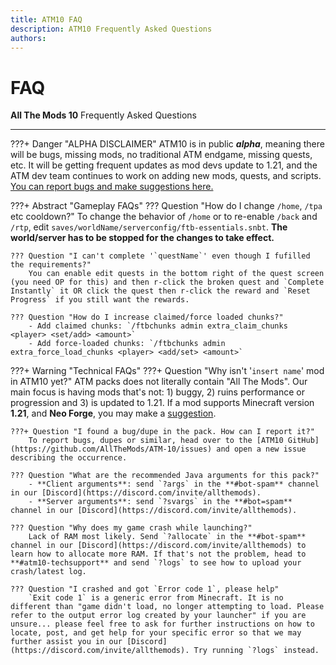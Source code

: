 ```yaml
---
title: ATM10 FAQ
description: ATM10 Frequently Asked Questions
authors: 
---
```


# FAQ

**All The Mods 10** Frequently Asked Questions

---

???+ Danger "ALPHA DISCLAIMER"
	ATM10 is in public ***alpha***, meaning there will be bugs, missing mods, no traditional ATM endgame, missing quests, etc. It will be getting frequent updates as mod devs update to 1.21, and the ATM dev team continues to work on adding new mods, quests, and scripts. [You can report bugs and make suggestions here.](https://github.com/AllTheMods/ATM-10/issues/)
	

???+ Abstract "Gameplay FAQs"
	??? Question "How do I change `/home`, `/tpa` etc cooldown?"
		To change the behavior of `/home` or to re-enable `/back` and `/rtp`, edit `saves/worldName/serverconfig/ftb-essentials.snbt`. **The world/server has to be stopped for the changes to take effect.**
		
	??? Question "I can't complete '`questName`' even though I fufilled the requirements?"
		You can enable edit quests in the bottom right of the quest screen (you need OP for this) and then r-click the broken quest and `Complete Instantly` it OR click the quest then r-click the reward and `Reset Progress` if you still want the rewards.

	??? Question "How do I increase claimed/force loaded chunks?"
		- Add claimed chunks: `/ftbchunks admin extra_claim_chunks <player> <set/add> <amount>`
		- Add force-loaded chunks: `/ftbchunks admin extra_force_load_chunks <player> <add/set> <amount>`

???+ Warning "Technical FAQs"
	???+ Question "Why isn't '`insert name`' mod in ATM10 yet?"
		ATM packs does not literally contain "All The Mods". Our main focus is having mods that's not: 1) buggy, 2) ruins performance or progression and 3) is updated to 1.21. If a mod supports Minecraft version **1.21**, and **Neo Forge**, you may make a [suggestion](https://github.com/AllTheMods/ATM-10/issues/2).
	
	???+ Question "I found a bug/dupe in the pack. How can I report it?"
		To report bugs, dupes or similar, head over to the [ATM10 GitHub](https://github.com/AllTheMods/ATM-10/issues) and open a new issue describing the occurrence.

	??? Question "What are the recommended Java arguments for this pack?"
		- **Client arguments**: send `?args` in the **#bot-spam** channel in our [Discord](https://discord.com/invite/allthemods).
		- **Server arguments**: send `?svargs` in the **#bot=spam** channel in our [Discord](https://discord.com/invite/allthemods).

	??? Question "Why does my game crash while launching?"
		Lack of RAM most likely. Send `?allocate` in the **#bot-spam** channel in our [Discord](https://discord.com/invite/allthemods) to learn how to allocate more RAM. If that's not the problem, head to **#atm10-techsupport** and send `?logs` to see how to upload your crash/latest log.

	??? Question "I crashed and got `Error code 1`, please help"
		`Exit code 1` is a generic error from Minecraft. It is no different than "game didn't load, no longer attempting to load. Please refer to the output error log created by your launcher" if you are unsure... please feel free to ask for further instructions on how to locate, post, and get help for your specific error so that we may further assist you in our [Discord](https://discord.com/invite/allthemods). Try running `?logs` instead.
